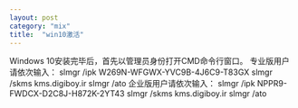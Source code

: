 ```yaml
---
layout: post
category: "mix"
title:  "win10激活"
---
```


Windows 10安装完毕后，首先以管理员身份打开CMD命令行窗口。
专业版用户请依次输入：
slmgr /ipk W269N-WFGWX-YVC9B-4J6C9-T83GX
slmgr /skms kms.digiboy.ir
slmgr /ato
企业版用户请依次输入：
slmgr /ipk NPPR9-FWDCX-D2C8J-H872K-2YT43
slmgr /skms kms.digiboy.ir
slmgr /ato